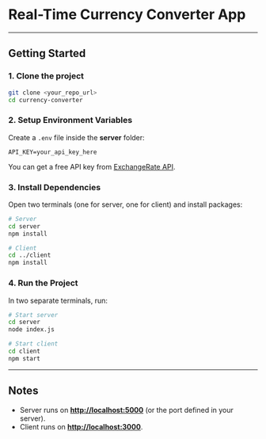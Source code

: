 
# Real-Time Currency Converter App

---

## Getting Started

### 1. Clone the project
```bash
git clone <your_repo_url>
cd currency-converter
````

### 2. Setup Environment Variables

Create a `.env` file inside the **server** folder:

```
API_KEY=your_api_key_here
```

You can get a free API key from [ExchangeRate API](https://v6.exchangerate-api.com).

### 3. Install Dependencies

Open two terminals (one for server, one for client) and install packages:

```bash
# Server
cd server
npm install

# Client
cd ../client
npm install
```

### 4. Run the Project

In two separate terminals, run:

```bash
# Start server
cd server
node index.js

# Start client
cd client
npm start
```

---

## Notes

* Server runs on **[http://localhost:5000](http://localhost:5000)** (or the port defined in your server).
* Client runs on **[http://localhost:3000](http://localhost:3000)**.

